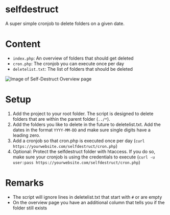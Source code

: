 # selfdestruct
A super simple cronjob to delete folders on a given date.

# Content
* `index.php`: An overview of folders that should get deleted
* `cron.php`: The cronjob you can execute once per day
* `deletelist.txt`: The list of folders that should be deleted

![Image of Self-Destruct Overview page](https://user-images.githubusercontent.com/2188617/67633316-b9feeb00-f8ae-11e9-98c5-cae6ccf3638f.PNG)

# Setup
1. Add the project to your root folder. The script is designed to delete folders that are within the parent folder (`../*`).
2. Add the folders you like to delete in the future to deletelist.txt. Add the dates in the format `YYYY-MM-DD` and make sure single digits have a leading zero.
3. Add a cronjob so that cron.php is executed once per day (`curl https://yourwebsite.com/selfdestruct/cron.php`)
4. Optional: Protect the selfdestruct folder with htaccess. If you do so, make sure your cronjob is using the credentials to execute (`curl -u user:pass https://yourwebsite.com/selfdestruct/cron.php`)

# Remarks
* The script will ignore lines in deletelist.txt that start with `#` or are empty
* On the overview page you have an additional column that tells you if the folder still exists
